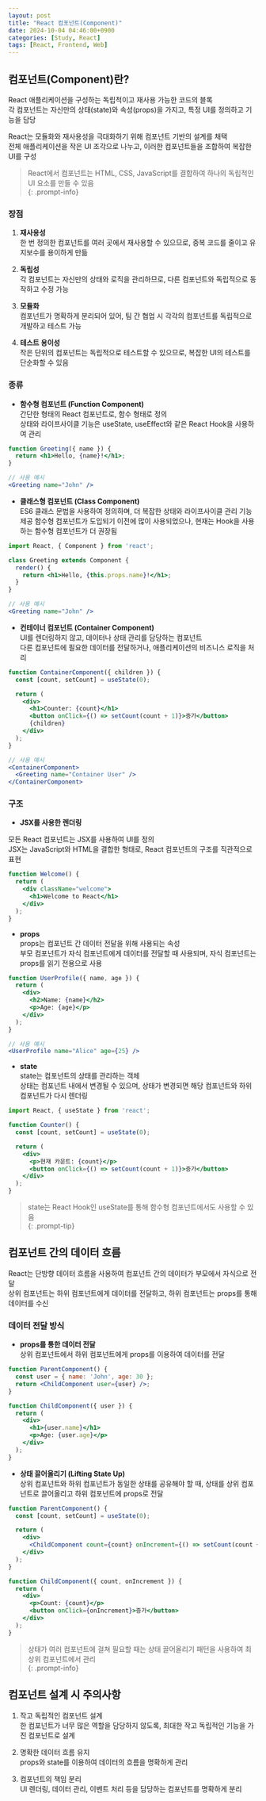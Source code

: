 ```yaml
---
layout: post
title: "React 컴포넌트(Component)"
date: 2024-10-04 04:46:00+0900
categories: [Study, React]
tags: [React, Frontend, Web]
---
```

## 컴포넌트(Component)란?  

React 애플리케이션을 구성하는 독립적이고 재사용 가능한 코드의 블록   
각 컴포넌트는 자신만의 상태(state)와 속성(props)을 가지고, 특정 UI를 정의하고 기능을 담당   

React는 모듈화와 재사용성을 극대화하기 위해 컴포넌트 기반의 설계를 채택  
전체 애플리케이션을 작은 UI 조각으로 나누고, 이러한 컴포넌트들을 조합하여 복잡한 UI를 구성  

> React에서 컴포넌트는 HTML, CSS, JavaScript를 결합하여 하나의 독립적인 UI 요소를 만들 수 있음  
{: .prompt-info}  

### 장점
1. **재사용성**  
한 번 정의한 컴포넌트를 여러 곳에서 재사용할 수 있으므로, 중복 코드를 줄이고 유지보수를 용이하게 만듦

2. **독립성**  
각 컴포넌트는 자신만의 상태와 로직을 관리하므로, 다른 컴포넌트와 독립적으로 동작하고 수정 가능

3. **모듈화**  
컴포넌트가 명확하게 분리되어 있어, 팀 간 협업 시 각각의 컴포넌트를 독립적으로 개발하고 테스트 가능

4. **테스트 용이성**  
작은 단위의 컴포넌트는 독립적으로 테스트할 수 있으므로, 복잡한 UI의 테스트를 단순화할 수 있음


### 종류
* **함수형 컴포넌트 (Function Component)**  
간단한 형태의 React 컴포넌트로, 함수 형태로 정의  
상태와 라이프사이클 기능은 useState, useEffect와 같은 React Hook을 사용하여 관리
  
```jsx
function Greeting({ name }) {
  return <h1>Hello, {name}!</h1>;
}

// 사용 예시
<Greeting name="John" />
``` 

* **클래스형 컴포넌트 (Class Component)**   
ES6 클래스 문법을 사용하여 정의하며, 더 복잡한 상태와 라이프사이클 관리 기능 제공
함수형 컴포넌트가 도입되기 이전에 많이 사용되었으나, 현재는 Hook을 사용하는 함수형 컴포넌트가 더 권장됨  

```jsx
import React, { Component } from 'react';

class Greeting extends Component {
  render() {
    return <h1>Hello, {this.props.name}!</h1>;
  }
}

// 사용 예시
<Greeting name="John" />
``` 

* **컨테이너 컴포넌트 (Container Component)**  
UI를 렌더링하지 않고, 데이터나 상태 관리를 담당하는 컴포넌트  
다른 컴포넌트에 필요한 데이터를 전달하거나, 애플리케이션의 비즈니스 로직을 처리  

```jsx
function ContainerComponent({ children }) {
  const [count, setCount] = useState(0);

  return (
    <div>
      <h1>Counter: {count}</h1>
      <button onClick={() => setCount(count + 1)}>증가</button>
      {children}
    </div>
  );
}

// 사용 예시
<ContainerComponent>
  <Greeting name="Container User" />
</ContainerComponent>
``` 
### 구조
* **JSX를 사용한 렌더링**   

모든 React 컴포넌트는 JSX를 사용하여 UI를 정의  
JSX는 JavaScript와 HTML을 결합한 형태로, React 컴포넌트의 구조를 직관적으로 표현  

```jsx
function Welcome() {
  return (
    <div className="welcome">
      <h1>Welcome to React</h1>
    </div>
  );
}
```
 
* **props**  
props는 컴포넌트 간 데이터 전달을 위해 사용되는 속성  
부모 컴포넌트가 자식 컴포넌트에게 데이터를 전달할 때 사용되며, 자식 컴포넌트는 props를 읽기 전용으로 사용  

```jsx
function UserProfile({ name, age }) {
  return (
    <div>
      <h2>Name: {name}</h2>
      <p>Age: {age}</p>
    </div>
  );
}

// 사용 예시
<UserProfile name="Alice" age={25} />
``` 

* **state**  
state는 컴포넌트의 상태를 관리하는 객체  
상태는 컴포넌트 내에서 변경될 수 있으며, 상태가 변경되면 해당 컴포넌트와 하위 컴포넌트가 다시 렌더링  

```jsx
import React, { useState } from 'react';

function Counter() {
  const [count, setCount] = useState(0);

  return (
    <div>
      <p>현재 카운트: {count}</p>
      <button onClick={() => setCount(count + 1)}>증가</button>
    </div>
  );
}
``` 

> state는 React Hook인 useState를 통해 함수형 컴포넌트에서도 사용할 수 있음  
{: .prompt-tip}

## 컴포넌트 간의 데이터 흐름
React는 단방향 데이터 흐름을 사용하여 컴포넌트 간의 데이터가 부모에서 자식으로 전달  
상위 컴포넌트는 하위 컴포넌트에게 데이터를 전달하고, 하위 컴포넌트는 props를 통해 데이터를 수신  

### 데이터 전달 방식
* **props를 통한 데이터 전달**  
상위 컴포넌트에서 하위 컴포넌트에게 props를 이용하여 데이터를 전달  

```jsx
function ParentComponent() {
  const user = { name: 'John', age: 30 };
  return <ChildComponent user={user} />;
}

function ChildComponent({ user }) {
  return (
    <div>
      <h1>{user.name}</h1>
      <p>Age: {user.age}</p>
    </div>
  );
}
```

* **상태 끌어올리기 (Lifting State Up)**  
상위 컴포넌트와 하위 컴포넌트가 동일한 상태를 공유해야 할 때, 상태를 상위 컴포넌트로 끌어올리고 하위 컴포넌트에 props로 전달

```jsx
function ParentComponent() {
  const [count, setCount] = useState(0);

  return (
    <div>
      <ChildComponent count={count} onIncrement={() => setCount(count + 1)} />
    </div>
  );
}

function ChildComponent({ count, onIncrement }) {
  return (
    <div>
      <p>Count: {count}</p>
      <button onClick={onIncrement}>증가</button>
    </div>
  );
}
```

> 상태가 여러 컴포넌트에 걸쳐 필요할 때는 상태 끌어올리기 패턴을 사용하여 최상위 컴포넌트에서 관리  
{: .prompt-info}

## 컴포넌트 설계 시 주의사항

1. 작고 독립적인 컴포넌트 설계  
한 컴포넌트가 너무 많은 역할을 담당하지 않도록, 최대한 작고 독립적인 기능을 가진 컴포넌트로 설계  

2. 명확한 데이터 흐름 유지  
props와 state를 이용하여 데이터의 흐름을 명확하게 관리  
  
3. 컴포넌트의 책임 분리   
UI 렌더링, 데이터 관리, 이벤트 처리 등을 담당하는 컴포넌트를 명확하게 분리   